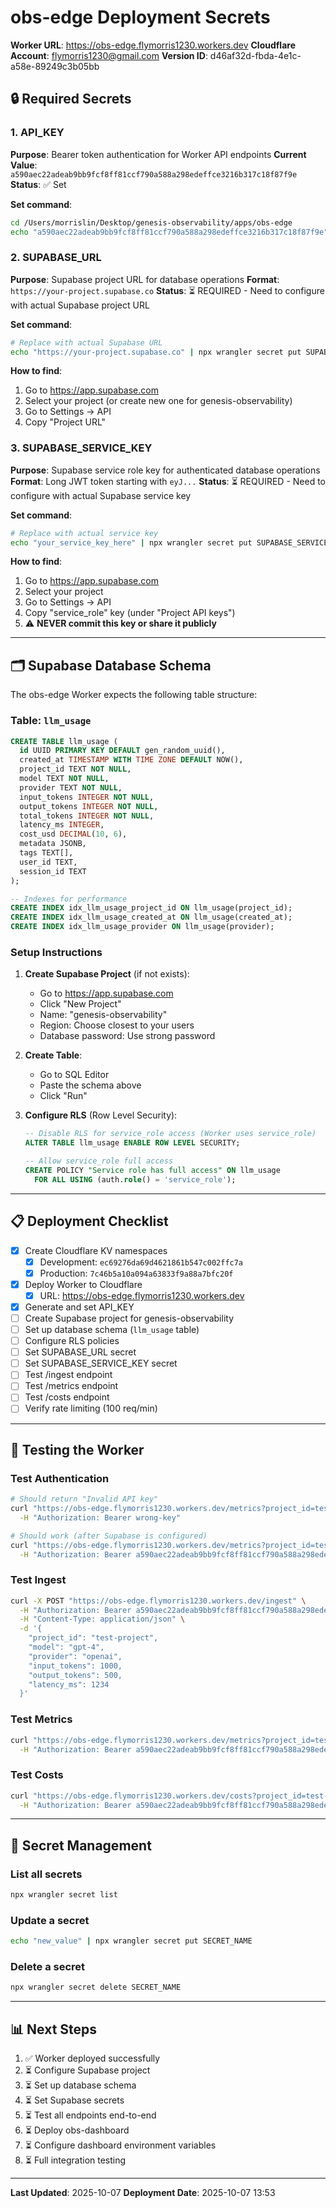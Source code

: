 # obs-edge Deployment Secrets

**Worker URL**: https://obs-edge.flymorris1230.workers.dev
**Cloudflare Account**: flymorris1230@gmail.com
**Version ID**: d46af32d-fbda-4e1c-a58e-89249c3b05bb

## 🔒 Required Secrets

### 1. API_KEY
**Purpose**: Bearer token authentication for Worker API endpoints
**Current Value**: `a590aec22adeab9bb9fcf8ff81ccf790a588a298edeffce3216b317c18f87f9e`
**Status**: ✅ Set

**Set command**:
```bash
cd /Users/morrislin/Desktop/genesis-observability/apps/obs-edge
echo "a590aec22adeab9bb9fcf8ff81ccf790a588a298edeffce3216b317c18f87f9e" | npx wrangler secret put API_KEY
```

### 2. SUPABASE_URL
**Purpose**: Supabase project URL for database operations
**Format**: `https://your-project.supabase.co`
**Status**: ⏳ REQUIRED - Need to configure with actual Supabase project URL

**Set command**:
```bash
# Replace with actual Supabase URL
echo "https://your-project.supabase.co" | npx wrangler secret put SUPABASE_URL
```

**How to find**:
1. Go to https://app.supabase.com
2. Select your project (or create new one for genesis-observability)
3. Go to Settings → API
4. Copy "Project URL"

### 3. SUPABASE_SERVICE_KEY
**Purpose**: Supabase service role key for authenticated database operations
**Format**: Long JWT token starting with `eyJ...`
**Status**: ⏳ REQUIRED - Need to configure with actual Supabase service key

**Set command**:
```bash
# Replace with actual service key
echo "your_service_key_here" | npx wrangler secret put SUPABASE_SERVICE_KEY
```

**How to find**:
1. Go to https://app.supabase.com
2. Select your project
3. Go to Settings → API
4. Copy "service_role" key (under "Project API keys")
5. ⚠️ **NEVER commit this key or share it publicly**

---

## 🗂️ Supabase Database Schema

The obs-edge Worker expects the following table structure:

### Table: `llm_usage`

```sql
CREATE TABLE llm_usage (
  id UUID PRIMARY KEY DEFAULT gen_random_uuid(),
  created_at TIMESTAMP WITH TIME ZONE DEFAULT NOW(),
  project_id TEXT NOT NULL,
  model TEXT NOT NULL,
  provider TEXT NOT NULL,
  input_tokens INTEGER NOT NULL,
  output_tokens INTEGER NOT NULL,
  total_tokens INTEGER NOT NULL,
  latency_ms INTEGER,
  cost_usd DECIMAL(10, 6),
  metadata JSONB,
  tags TEXT[],
  user_id TEXT,
  session_id TEXT
);

-- Indexes for performance
CREATE INDEX idx_llm_usage_project_id ON llm_usage(project_id);
CREATE INDEX idx_llm_usage_created_at ON llm_usage(created_at);
CREATE INDEX idx_llm_usage_provider ON llm_usage(provider);
```

### Setup Instructions

1. **Create Supabase Project** (if not exists):
   - Go to https://app.supabase.com
   - Click "New Project"
   - Name: "genesis-observability"
   - Region: Choose closest to your users
   - Database password: Use strong password

2. **Create Table**:
   - Go to SQL Editor
   - Paste the schema above
   - Click "Run"

3. **Configure RLS** (Row Level Security):
   ```sql
   -- Disable RLS for service_role access (Worker uses service_role)
   ALTER TABLE llm_usage ENABLE ROW LEVEL SECURITY;

   -- Allow service_role full access
   CREATE POLICY "Service role has full access" ON llm_usage
     FOR ALL USING (auth.role() = 'service_role');
   ```

---

## 📋 Deployment Checklist

- [x] Create Cloudflare KV namespaces
  - [x] Development: `ec69276da69d4621861b547c002ffc7a`
  - [x] Production: `7c46b5a10a094a63833f9a88a7bfc20f`
- [x] Deploy Worker to Cloudflare
  - [x] URL: https://obs-edge.flymorris1230.workers.dev
- [x] Generate and set API_KEY
- [ ] Create Supabase project for genesis-observability
- [ ] Set up database schema (`llm_usage` table)
- [ ] Configure RLS policies
- [ ] Set SUPABASE_URL secret
- [ ] Set SUPABASE_SERVICE_KEY secret
- [ ] Test /ingest endpoint
- [ ] Test /metrics endpoint
- [ ] Test /costs endpoint
- [ ] Verify rate limiting (100 req/min)

---

## 🧪 Testing the Worker

### Test Authentication

```bash
# Should return "Invalid API key"
curl "https://obs-edge.flymorris1230.workers.dev/metrics?project_id=test" \
  -H "Authorization: Bearer wrong-key"

# Should work (after Supabase is configured)
curl "https://obs-edge.flymorris1230.workers.dev/metrics?project_id=test" \
  -H "Authorization: Bearer a590aec22adeab9bb9fcf8ff81ccf790a588a298edeffce3216b317c18f87f9e"
```

### Test Ingest

```bash
curl -X POST "https://obs-edge.flymorris1230.workers.dev/ingest" \
  -H "Authorization: Bearer a590aec22adeab9bb9fcf8ff81ccf790a588a298edeffce3216b317c18f87f9e" \
  -H "Content-Type: application/json" \
  -d '{
    "project_id": "test-project",
    "model": "gpt-4",
    "provider": "openai",
    "input_tokens": 1000,
    "output_tokens": 500,
    "latency_ms": 1234
  }'
```

### Test Metrics

```bash
curl "https://obs-edge.flymorris1230.workers.dev/metrics?project_id=test-project&start_date=2025-01-01&end_date=2025-12-31" \
  -H "Authorization: Bearer a590aec22adeab9bb9fcf8ff81ccf790a588a298edeffce3216b317c18f87f9e"
```

### Test Costs

```bash
curl "https://obs-edge.flymorris1230.workers.dev/costs?project_id=test-project&start_date=2025-01-01&end_date=2025-12-31" \
  -H "Authorization: Bearer a590aec22adeab9bb9fcf8ff81ccf790a588a298edeffce3216b317c18f87f9e"
```

---

## 🔄 Secret Management

### List all secrets
```bash
npx wrangler secret list
```

### Update a secret
```bash
echo "new_value" | npx wrangler secret put SECRET_NAME
```

### Delete a secret
```bash
npx wrangler secret delete SECRET_NAME
```

---

## 📊 Next Steps

1. ✅ Worker deployed successfully
2. ⏳ Configure Supabase project
3. ⏳ Set up database schema
4. ⏳ Set Supabase secrets
5. ⏳ Test all endpoints end-to-end
6. ⏳ Deploy obs-dashboard
7. ⏳ Configure dashboard environment variables
8. ⏳ Full integration testing

---

**Last Updated**: 2025-10-07
**Deployment Date**: 2025-10-07 13:53

